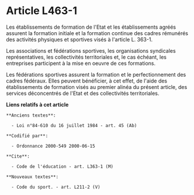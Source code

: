 # Article L463-1

Les établissements de formation de l'Etat et les établissements agréés assurent la formation initiale et la formation
continue des cadres rémunérés des activités physiques et sportives visés à l'article L. 363-1.

Les associations et fédérations sportives, les organisations syndicales représentatives, les collectivités territoriales et,
le cas échéant, les entreprises participent à la mise en oeuvre de ces formations.

Les fédérations sportives assurent la formation et le perfectionnement des cadres fédéraux. Elles peuvent bénéficier, à cet
effet, de l'aide des établissements de formation visés au premier alinéa du présent article, des services déconcentrés de
l'Etat et des collectivités territoriales.

**Liens relatifs à cet article**

	**Anciens textes**:

	  - Loi n°84-610 du 16 juillet 1984 - art. 45 (Ab)

	**Codifié par**:

	  - Ordonnance 2000-549 2000-06-15

	**Cite**:

	  - Code de l'éducation - art. L363-1 (M)

	**Nouveaux textes**:

	  - Code du sport. - art. L211-2 (V)
